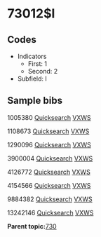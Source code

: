# 73012$l

## Codes

-   Indicators
    -   First: 1
    -   Second: 2
-   Subfield: l

## Sample bibs

1005380 [Quicksearch](https://search.library.yale.edu/catalog/1005380) [VXWS](http://prodorbis.library.yale.edu:7014/vxws/GetHoldingsService?bibId=1005380)

1108673 [Quicksearch](https://search.library.yale.edu/catalog/1108673) [VXWS](http://prodorbis.library.yale.edu:7014/vxws/GetHoldingsService?bibId=1108673)

1290096 [Quicksearch](https://search.library.yale.edu/catalog/1290096) [VXWS](http://prodorbis.library.yale.edu:7014/vxws/GetHoldingsService?bibId=1290096)

3900004 [Quicksearch](https://search.library.yale.edu/catalog/3900004) [VXWS](http://prodorbis.library.yale.edu:7014/vxws/GetHoldingsService?bibId=3900004)

4126772 [Quicksearch](https://search.library.yale.edu/catalog/4126772) [VXWS](http://prodorbis.library.yale.edu:7014/vxws/GetHoldingsService?bibId=4126772)

4154566 [Quicksearch](https://search.library.yale.edu/catalog/4154566) [VXWS](http://prodorbis.library.yale.edu:7014/vxws/GetHoldingsService?bibId=4154566)

9884382 [Quicksearch](https://search.library.yale.edu/catalog/9884382) [VXWS](http://prodorbis.library.yale.edu:7014/vxws/GetHoldingsService?bibId=9884382)

13242146 [Quicksearch](https://search.library.yale.edu/catalog/13242146) [VXWS](http://prodorbis.library.yale.edu:7014/vxws/GetHoldingsService?bibId=13242146)

**Parent topic:**[730](../../tags/730/730.md)

